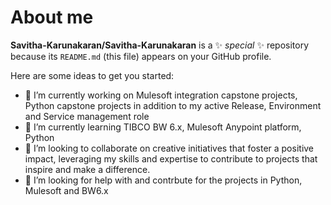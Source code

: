 # About me


**Savitha-Karunakaran/Savitha-Karunakaran** is a ✨ _special_ ✨ repository because its `README.md` (this file) appears on your GitHub profile.

Here are some ideas to get you started:

- 🔭 I’m currently working on Mulesoft integration capstone projects, Python capstone projects in addition to my active Release, Environment and Service management role
- 🌱 I’m currently learning TIBCO BW 6.x, Mulesoft Anypoint platform, Python
- 👯 I’m looking to collaborate on creative initiatives that foster a positive impact, leveraging my skills and expertise to contribute to projects that inspire and make a difference.
- 🤔 I’m looking for help with and contrbute for the projects in Python, Mulesoft and BW6.x



